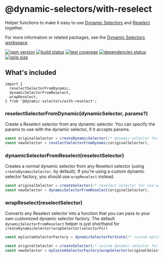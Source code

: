 # @dynamic-selectors/with-reselect

Helper functions to make it easy to use [Dynamic Selectors](https://github.com/spautz/dynamic-selectors) and
[Reselect](https://github.com/reduxjs/reselect) together.

For more information or related packages, see the [Dynamic Selectors workspace](https://github.com/spautz/dynamic-selectors).

[![npm version](https://img.shields.io/npm/v/@dynamic-selectors/with-reselect.svg)](https://www.npmjs.com/package/@dynamic-selectors/with-reselect)
[![build status](https://github.com/spautz/dynamic-selectors/workflows/CI/badge.svg)](https://github.com/spautz/dynamic-selectors/actions)
[![test coverage](https://coveralls.io/repos/github/spautz/dynamic-selectors/badge.svg?branch=x-cov-with-reselect)](https://coveralls.io/github/spautz/dynamic-selectors?branch=x-cov-with-reselect)
[![dependencies status](https://img.shields.io/librariesio/release/npm/@dynamic-selectors/with-reselect.svg)](https://libraries.io/github/spautz/dynamic-selectors)
[![gzip size](https://img.badgesize.io/https://unpkg.com/@dynamic-selectors/with-reselect@latest/dist/index.cjs?compression=gzip)](https://bundlephobia.com/result?p=@dynamic-selectors/with-reselect)

## What's included

```
import {
  reselectSelectorFromDynamic,
  dynamicSelectorFromReselect,
  wrapReselect,
} from '@dynamic-selectors/with-reselect';
```

### reselectSelectorFromDynamic(dynamicSelector, params?)

Create a Reselect selector from any dynamic selector. You can specify the params to use with the dynamic selector,
if it accepts params.

```javascript
const originalSelector = createDynamicSelector(/* dynamic-selector for use with reselect */);
const newSelector = reselectSelectorFromDynamic(originalSelector);
```

### dynamicSelectorFromReselect(reselectSelector)

Creates a normal dynamic selector from any Reselect selector (using `createDynamicSelector`, by default).
If you're using a custom dynamic selector factory, you should use `wrapReselect` instead.

```javascript
const originalSelector = createSelector(/* reselect selector for use with dynamic-selectors */);
const newSelector = dynamicSelectorFromReselect(originalSelector);
```

### wrapReselect(reselectSelector)

Converts any Reselect selector into a function that you can pass to your own customized dynamic selector factory.
The default `dynamicSelectorFromReselect` helper is just shorthand for `createDynamicSelector(wrapSelector(selectorFn))`

```javascript
const myCustomSelectorFactory = dynamicSelectorForState(/* custom options */);

const originalSelector = createSelector(/* custom dynamic-selector for use with reselect */);
const newSelector = myCustomSelectorFactory(wrapSelector(originalSelector));
```
